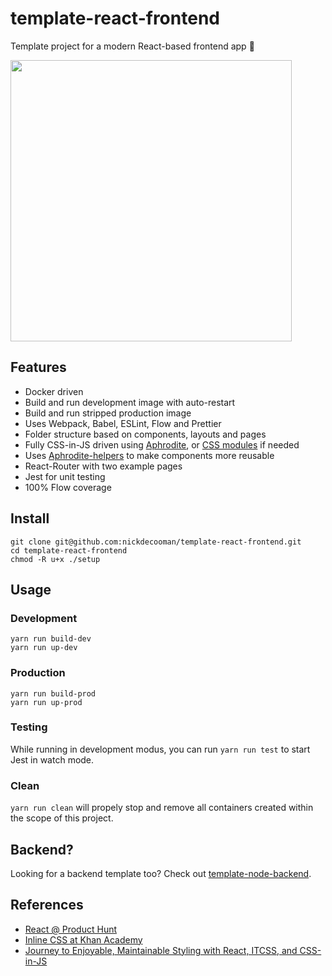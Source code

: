 # template-react-frontend
Template project for a modern React-based frontend app 💃

<img src="https://cdn.pbrd.co/images/6GJxp7tQ.gif" width="450">

## Features

* Docker driven
* Build and run development image with auto-restart
* Build and run stripped production image
* Uses Webpack, Babel, ESLint, Flow and Prettier
* Folder structure based on components, layouts and pages
* Fully CSS-in-JS driven using [Aphrodite](https://github.com/Khan/aphrodite), or [CSS modules](https://github.com/css-modules/css-modules) if needed
* Uses [Aphrodite-helpers](https://github.com/nickdecooman/aphrodite-helpers) to make components more reusable
* React-Router with two example pages
* Jest for unit testing
* 100% Flow coverage

## Install

```
git clone git@github.com:nickdecooman/template-react-frontend.git
cd template-react-frontend
chmod -R u+x ./setup
```

## Usage

### Development

```
yarn run build-dev
yarn run up-dev
```

### Production

```
yarn run build-prod
yarn run up-prod
```

### Testing

While running in development modus, you can run `yarn run test` to start Jest in watch mode.

### Clean

`yarn run clean` will propely stop and remove all containers created within the scope of this project.


## Backend?

Looking for a backend template too? Check out [template-node-backend](https://github.com/nickdecooman/template-node-backend).

## References

* [React @ Product Hunt](https://speakerdeck.com/rstankov/react-at-product-hunt-wad)
* [Inline CSS at Khan Academy](http://engineering.khanacademy.org/posts/aphrodite-inline-css.htm)
* [Journey to Enjoyable, Maintainable Styling with React, ITCSS, and CSS-in-JS](https://medium.com/maintainable-react-apps/journey-to-enjoyable-maintainable-styling-with-react-itcss-and-css-in-js-632cfa9c70d6)
